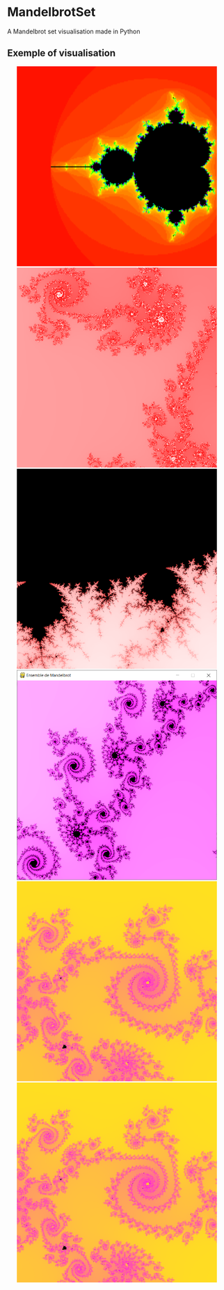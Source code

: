 # MandelbrotSet
 A Mandelbrot set visualisation made in Python
 
 ## Exemple of visualisation
 

<p align="center">
	<img width="460" id="image1" src="Main.png" />
	<img width="460" id="image2" src="Example1.png" />
	<img width="460" id="image3" src="Example2.png" />
	<img width="460" id="image4" src="Example3.png" />
	<img width="460" id="image5" src="Example4.png" />
	<img width="460" id="image6" src="Example4.png" />
</p>
